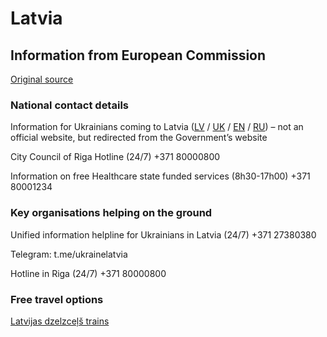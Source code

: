 # Latvia

## Information from European Commission

[Original source ](https://ec.europa.eu/info/strategy/priorities-2019-2024/stronger-europe-world/eu-solidarity-ukraine/eu-assistance-ukraine/information-people-fleeing-war-ukraine)

### National contact details

Information for Ukrainians coming to Latvia ([LV](https://www.ukraine-latvia.com/lv) / [UK](https://www.ukraine-latvia.com/uk) / [EN](https://www.ukraine-latvia.com/) / [RU](https://www.ukraine-latvia.com/ru)) – not an official website, but redirected from the Government’s website

City Council of Riga Hotline (24/7) +371 80000800

Information on free Healthcare state funded services (8h30-17h00) +371 80001234

 
### Key organisations helping on the ground
Unified information helpline for Ukrainians in Latvia (24/7) +371 27380380

Telegram: t.me/ukrainelatvia

Hotline in Riga (24/7) +371 80000800

### Free travel options

[Latvijas dzelzceļš trains](https://eng.lsm.lv/article/society/society/latvia-adopts-aid-measures-for-ukrainian-refugees.a447426/)